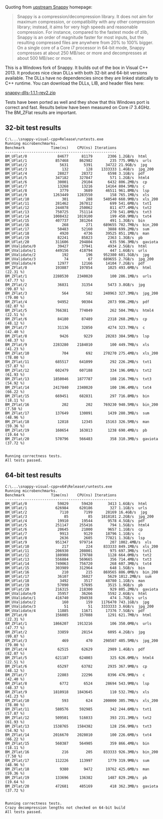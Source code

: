 Quoting from [upstream Snappy](http://code.google.com/p/snappy/) homepage:

> Snappy is a compression/decompression library. It does not aim for maximum compression, or compatibility with any other compression library;
> instead, it aims for very high speeds and reasonable compression. For instance, compared to the fastest mode of zlib,
> Snappy is an order of magnitude faster for most inputs, but the resulting compressed files are anywhere from 20% to 100% bigger.
> On a single core of a Core i7 processor in 64-bit mode, Snappy compresses at about 250 MB/sec or more and decompresses at about 500 MB/sec or more.

This is a Windows fork of Snappy. It builds out of the box in Visual C++ 2013.
It produces nice clean DLLs with both 32-bit and 64-bit versions available.
The DLLs have no dependencies since they are linked statically to C++ runtime.
You can download the DLLs, LIB, and header files here:

[snappy-dlls-1.1.1-rev2.zip](https://bitbucket.org/robertvazan/snappy-visual-cpp/downloads/snappy-dlls-1.1.1-rev2.zip)

Tests have been ported as well and they show that this Windows port is correct and fast.
Results below have been measured on Core i7 3.4GHz. The BM_ZFlat results are important.

## 32-bit test results

	C:\...\snappy-visual-cpp>Release\runtests.exe
	Running microbenchmarks.
	Benchmark            Time(ns)    CPU(ns) Iterations
	---------------------------------------------------
	BM_UFlat/0              84677      81179       2306 1.2GB/s  html
	BM_UFlat/1             857468     862982        235 775.9MB/s  urls
	BM_UFlat/2               5631       5391      34722 21.9GB/s  jpg
	BM_UFlat/3                132        128    1333333 1.4GB/s  jpg_200
	BM_UFlat/4              28827      28372       6598 3.1GB/s  pdf
	BM_UFlat/5             347182     327847        571 1.2GB/s  html4
	BM_UFlat/6              30001      29104       6432 806.2MB/s  cp
	BM_UFlat/7              13268      13216      14164 804.5MB/s  c
	BM_UFlat/8               3779       3689      46511 961.8MB/s  lsp
	BM_UFlat/9            1263449    1283550        158 765.1MB/s  xls
	BM_UFlat/10               301        288     540540 660.9MB/s  xls_200
	BM_UFlat/11            281462     267812        699 541.6MB/s  txt1
	BM_UFlat/12            244078     250062        811 477.4MB/s  txt2
	BM_UFlat/13            750725     751114        270 541.8MB/s  txt3
	BM_UFlat/14           1008432    1019100        199 450.9MB/s  txt4
	BM_UFlat/15            407737     381264        491 1.3GB/s  bin
	BM_UFlat/16               268        271     689655 702.7MB/s  bin_200
	BM_UFlat/17             50483      52160       3888 699.2MB/s  sum
	BM_UFlat/18              4920       4736      39525 851.1MB/s  man
	BM_UFlat/19             82241      85823       2363 1.3GB/s  pb
	BM_UFlat/20            311606     294804        635 596.3MB/s  gaviota
	BM_UValidate/0          39427      37941       4934 2.5GB/s  html
	BM_UValidate/1         449156     418794        447 1.6GB/s  urls
	BM_UValidate/2            192        196     952380 601.5GB/s  jpg
	BM_UValidate/3             74         67     689655 2.7GB/s  jpg_200
	BM_UValidate/4          12977      12166      14104 7.2GB/s  pdf
	BM_ZFlat/0             193887     197854       1025 493.6MB/s  html (22.31 %)
	BM_ZFlat/1            2280530    2340020        100 286.1MB/s  urls (47.77 %)
	BM_ZFlat/2              36831      31354       5473 3.8GB/s  jpg (99.87 %)
	BM_ZFlat/3                564        582     240963 327.3MB/s  jpg_200 (79.00 %)
	BM_ZFlat/4              94952      90304       2073 996.2MB/s  pdf (82.07 %)
	BM_ZFlat/5             766381     774049        262 504.7MB/s  html4 (22.51 %)
	BM_ZFlat/6              84180      87489       2318 268.2MB/s  cp (48.12 %)
	BM_ZFlat/7              31136      32850       4274 323.7MB/s  c (42.40 %)
	BM_ZFlat/8               9426       9229      20283 384.5MB/s  lsp (48.37 %)
	BM_ZFlat/9            2283280    2184010        100 449.7MB/s  xls (41.23 %)
	BM_ZFlat/10               704        692     270270 275.4MB/s  xls_200 (78.00 %)
	BM_ZFlat/11            685517     641099        292 226.2MB/s  txt1 (57.87 %)
	BM_ZFlat/12            602479     607188        334 196.6MB/s  txt2 (61.93 %)
	BM_ZFlat/13           1850046    1877787        108 216.7MB/s  txt3 (54.92 %)
	BM_ZFlat/14           2417840    2340020        100 196.4MB/s  txt4 (66.22 %)
	BM_ZFlat/15            669451     682831        297 716.8MB/s  bin (18.11 %)
	BM_ZFlat/16               202        202     769230 940.5MB/s  bin_200 (7.50 %)
	BM_ZFlat/17            137649     130091       1439 280.3MB/s  sum (48.96 %)
	BM_ZFlat/18             12818      12345      15163 326.5MB/s  man (59.36 %)
	BM_ZFlat/19            160654     163813       1238 690.4MB/s  pb (19.64 %)
	BM_ZFlat/20            570796     566483        358 310.3MB/s  gaviota (37.72 %)
	
	
	Running correctness tests.
	All tests passed.

## 64-bit test results

	C:\...\snappy-visual-cpp>x64\Release\runtests.exe
	Running microbenchmarks.
	Benchmark            Time(ns)    CPU(ns) Iterations
	---------------------------------------------------
	BM_UFlat/0              59829      59420       3413 1.6GB/s  html
	BM_UFlat/1             626984     620186        327 1.1GB/s  urls
	BM_UFlat/2               7110       7199      28169 16.4GB/s  jpg
	BM_UFlat/3                 85         85    1818181 2.2GB/s  jpg_200
	BM_UFlat/4              19910      19544       9578 4.5GB/s  pdf
	BM_UFlat/5             251147     255416        794 1.5GB/s  html4
	BM_UFlat/6              20645      21000       9657 1.1GB/s  cp
	BM_UFlat/7               9913       9129      18796 1.1GB/s  c
	BM_UFlat/8               2636       2605      77821 1.3GB/s  lsp
	BM_UFlat/9             951347     979714        207 1002.4MB/s  xls
	BM_UFlat/10               217        224     833333 849.1MB/s  xls_200
	BM_UFlat/11            206930     208001        975 697.3MB/s  txt1
	BM_UFlat/12            180908     179788       1128 664.0MB/s  txt2
	BM_UFlat/13            556884     569665        356 714.4MB/s  txt3
	BM_UFlat/14            749063     756720        268 607.3MB/s  txt4
	BM_UFlat/15            303989     312964        648 1.5GB/s  bin
	BM_UFlat/16               210        215     869565 886.0MB/s  bin_200
	BM_UFlat/17             36107      36027       5629 1012.2MB/s  sum
	BM_UFlat/18              3492       3517      48780 1.1GB/s  man
	BM_UFlat/19             57090      57695       3515 1.9GB/s  pb
	BM_UFlat/20            216315     218300        929 805.2MB/s  gaviota
	BM_UValidate/0          35957      36266       5592 2.6GB/s  html
	BM_UValidate/1         416740     394938        474 1.7GB/s  urls
	BM_UValidate/2            160        159    1176470 743.1GB/s  jpg
	BM_UValidate/3             51         51    3333333 3.6GB/s  jpg_200
	BM_UValidate/4          11885      11671      17376 7.5GB/s  pdf
	BM_ZFlat/0             156085     157088       1291 621.7MB/s  html (22.31 %)
	BM_ZFlat/1            1866207    1913216        106 350.0MB/s  urls (47.77 %)
	BM_ZFlat/2              33859      28154       6095 4.2GB/s  jpg (99.87 %)
	BM_ZFlat/3                469        470     298507 405.5MB/s  jpg_200 (79.00 %)
	BM_ZFlat/4              62515      62629       2989 1.4GB/s  pdf (82.07 %)
	BM_ZFlat/5             621187     624003        325 626.0MB/s  html4 (22.51 %)
	BM_ZFlat/6              65297      63782       2935 367.9MB/s  cp (48.12 %)
	BM_ZFlat/7              22803      22296       8396 476.9MB/s  c (42.40 %)
	BM_ZFlat/8               6772       6524      28694 543.9MB/s  lsp (48.37 %)
	BM_ZFlat/9            1810918    1843645        110 532.7MB/s  xls (41.23 %)
	BM_ZFlat/10               593        624     200000 305.7MB/s  xls_200 (78.00 %)
	BM_ZFlat/11            580576     592985        342 244.6MB/s  txt1 (57.87 %)
	BM_ZFlat/12            509501     516033        393 231.3MB/s  txt2 (61.93 %)
	BM_ZFlat/13           1538765    1584382        128 256.9MB/s  txt3 (54.92 %)
	BM_ZFlat/14           2016670    2028010        100 226.6MB/s  txt4 (66.22 %)
	BM_ZFlat/15            560387     564905        359 866.4MB/s  bin (18.11 %)
	BM_ZFlat/16               216        205     833333 926.3MB/s  bin_200 (7.50 %)
	BM_ZFlat/17            112226     113997       1779 319.9MB/s  sum (48.96 %)
	BM_ZFlat/18              9380       9472      19762 425.6MB/s  man (59.36 %)
	BM_ZFlat/19            133696     136382       1487 829.2MB/s  pb (19.64 %)
	BM_ZFlat/20            472681     485169        418 362.3MB/s  gaviota (37.72 %)
	
	
	Running correctness tests.
	Crazy decompression lengths not checked on 64-bit build
	All tests passed.
